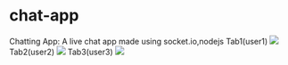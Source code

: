 # chat-app

Chatting App:
A live chat app made using socket.io,nodejs
Tab1(user1)
 <img src='./image.jpg' />
Tab2(user2) 
 <img src='/images/photo2.jpg' />
Tab3(user3) 
 <img src='/images/photo3.jpg' />

